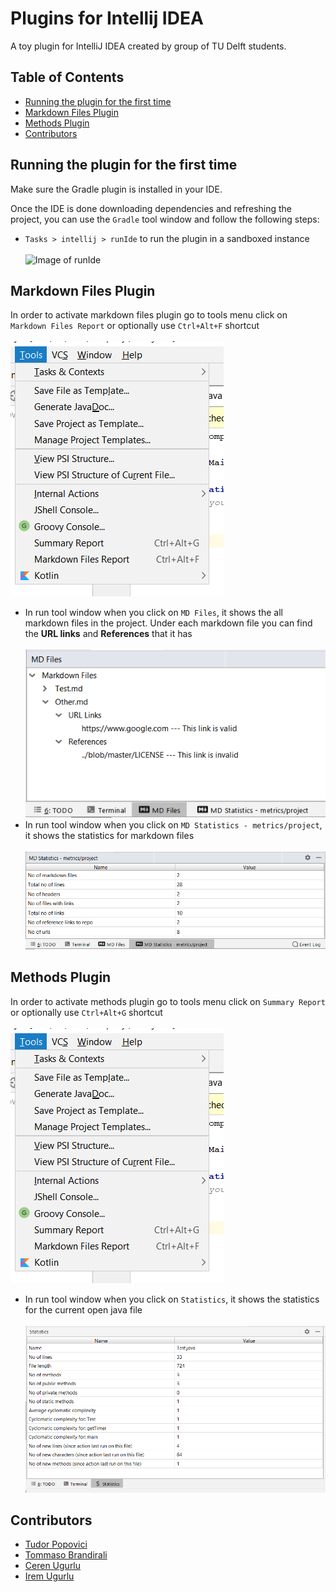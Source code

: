 # Plugins for Intellij IDEA

A toy plugin for IntelliJ IDEA created by group of TU Delft students.

## Table of Contents
* [Running the plugin for the first time](#running-the-plugin-for-the-first-time)
* [Markdown Files Plugin](#markdown-files-plugin)
* [Methods Plugin](#methods-plugin)
* [Contributors](#contributors)

## Running the plugin for the first time

Make sure the Gradle plugin is installed in your IDE.

Once the IDE is done downloading dependencies and refreshing the project, you can use the `Gradle` tool window
and follow the following steps:
* `Tasks > intellij > runIde` to run the plugin in a sandboxed instance<br/><br/>
![Image of runIde](images/image5.png)

## Markdown Files Plugin
In order to activate markdown files plugin go to tools menu
click on `Markdown Files Report` or optionally use `Ctrl+Alt+F` shortcut <br/><br/>
![Image of Tools Menu](images/image1.png)<br/>
- In run tool window when you click on `MD Files`, it shows the all markdown files in the project. Under each markdown file you can find the **URL links** and **References** that it has<br/><br/>
![Image of MD Files](images/image4.png)
- In run tool window when you click on `MD Statistics - metrics/project`, it shows the statistics for markdown files<br/><br/>
![Image of MD Statistics](images/image3.png)


## Methods Plugin
In order to activate methods plugin go to tools menu
click on `Summary Report` or optionally use `Ctrl+Alt+G` shortcut <br/><br/>
![Image of Tools Menu](images/image1.png)<br/>

- In run tool window when you click on `Statistics`, it shows the statistics for the current open java file<br/><br/>
![Image of Statistics](images/image2.png)

## Contributors
* [Tudor Popovici](https://github.com/tudorpopovici1)
* [Tommaso Brandirali](https://github.com/TommasoBrandirali)
* [Ceren Ugurlu](https://github.com/cugurlu)
* [Irem Ugurlu](https://github.com/iremugurlu)
